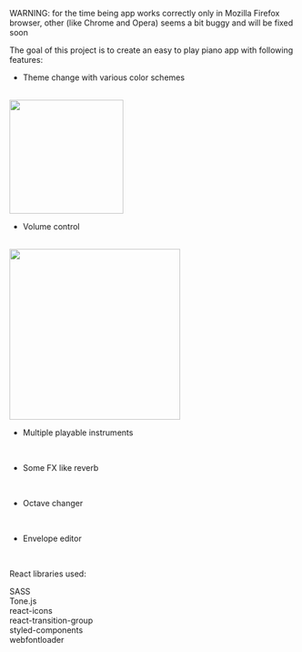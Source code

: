 WARNING: for the time being app works correctly only in Mozilla Firefox browser, other (like Chrome and Opera) seems a bit buggy and will be fixed soon

The goal of this project is to create an easy to play piano app with following features:


- Theme change with various color schemes
<br>
<img height='200px' src='https://i.imgur.com/a6FShGD.png'/>
<br>

- Volume control
<br>
<img  height='300px' src='https://i.imgur.com/tm02xSA.png'/>
<br>

- Multiple playable instruments
<br>

- Some FX like reverb
<br>

- Octave changer
<br>

- Envelope editor
<br>

React libraries used:

  SASS
  <br>
  Tone.js
  <br>
  react-icons
  <br>
  react-transition-group
  <br>
  styled-components
  <br>
  webfontloader

